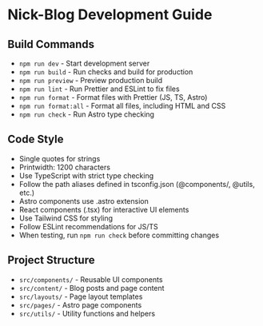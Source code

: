 # Nick-Blog Development Guide

## Build Commands

- `npm run dev` - Start development server
- `npm run build` - Run checks and build for production
- `npm run preview` - Preview production build
- `npm run lint` - Run Prettier and ESLint to fix files
- `npm run format` - Format files with Prettier (JS, TS, Astro)
- `npm run format:all` - Format all files, including HTML and CSS
- `npm run check` - Run Astro type checking

## Code Style

- Single quotes for strings
- Printwidth: 1200 characters
- Use TypeScript with strict type checking
- Follow the path aliases defined in tsconfig.json (@components/, @utils, etc.)
- Astro components use .astro extension
- React components (.tsx) for interactive UI elements
- Use Tailwind CSS for styling
- Follow ESLint recommendations for JS/TS
- When testing, run `npm run check` before committing changes

## Project Structure

- `src/components/` - Reusable UI components
- `src/content/` - Blog posts and page content
- `src/layouts/` - Page layout templates
- `src/pages/` - Astro page components
- `src/utils/` - Utility functions and helpers
